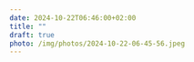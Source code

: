 ```yaml
---
date: 2024-10-22T06:46:00+02:00
title: ""
draft: true
photo: /img/photos/2024-10-22-06-45-56.jpeg
---
```

